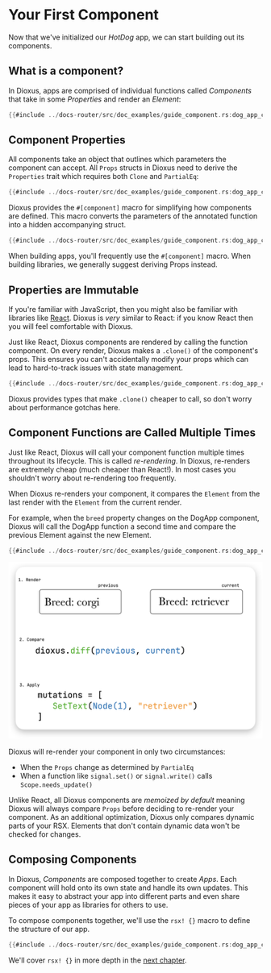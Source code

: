 # Your First Component

Now that we've initialized our *HotDog* app, we can start building out its components.

## What is a component?

In Dioxus, apps are comprised of individual functions called *Components* that take in some *Properties* and render an *Element*:

```rust
{{#include ../docs-router/src/doc_examples/guide_component.rs:dog_app_component_props_fn}}
```

## Component Properties

All components take an object that outlines which parameters the component can accept. All `Props` structs in Dioxus need to derive the `Properties` trait which requires both `Clone` and `PartialEq`:

```rust
{{#include ../docs-router/src/doc_examples/guide_component.rs:dog_app_component_props}}
```

Dioxus provides the `#[component]` macro for simplifying how components are defined. This macro converts the parameters of the annotated function into a hidden accompanying struct.

```rust
{{#include ../docs-router/src/doc_examples/guide_component.rs:dog_app_component_macro}}
```

When building apps, you'll frequently use the `#[component]` macro. When building libraries, we generally suggest deriving Props instead.

## Properties are Immutable

If you're familiar with JavaScript, then you might also be familiar with libraries like [React](http://react.dev). Dioxus is *very* similar to React: if you know React then you will feel comfortable with Dioxus.

Just like React, Dioxus components are rendered by calling the function component. On every render, Dioxus makes a `.clone()` of the component's props. This ensures you can't accidentally modify your props which can lead to hard-to-track issues with state management.

```rust
{{#include ../docs-router/src/doc_examples/guide_component.rs:dog_app_component_props_clone}}
```

Dioxus provides types that make `.clone()` cheaper to call, so don't worry about performance gotchas here.

## Component Functions are Called Multiple Times

Just like React, Dioxus will call your component function multiple times throughout its lifecycle. This is called *re-rendering*. In Dioxus, re-renders are extremely cheap (much cheaper than React!). In most cases you shouldn't worry about re-rendering too frequently.

When Dioxus re-renders your component, it compares the `Element` from the last render with the `Element` from the current render.

For example, when the `breed` property changes on the DogApp component, Dioxus will call the DogApp function a second time and compare the previous Element against the new Element.

```rust
{{#include ../docs-router/src/doc_examples/guide_component.rs:dog_app_component_run}}
```

![Diffing](/assets/06_docs/diffing_diagram.png)

Dioxus will re-render your component in only two circumstances:

- When the `Props` change as determined by `PartialEq`
- When a function like `signal.set()` or `signal.write()` calls `Scope.needs_update()`

Unlike React, all Dioxus components are *memoized by default* meaning Dioxus will always compare `Props` before deciding to re-render your component. As an additional optimization, Dioxus only compares dynamic parts of your RSX. Elements that don't contain dynamic data won't be checked for changes.

## Composing Components

In Dioxus, *Components* are composed together to create *Apps*. Each component will hold onto its own state and handle its own updates. This makes it easy to abstract your app into different parts and even share pieces of your app as libraries for others to use.

To compose components together, we'll use the `rsx! {}` macro to define the structure of our app.

```rust
{{#include ../docs-router/src/doc_examples/guide_component.rs:dog_app_component_compose}}
```

We'll cover `rsx! {}` in more depth in the [next chapter](rsx.md).
